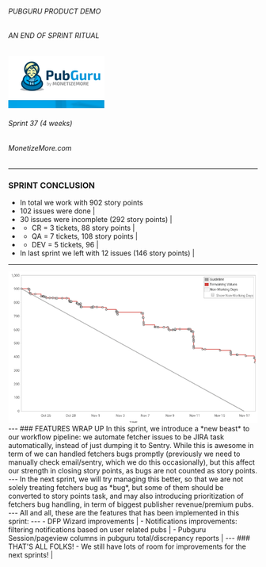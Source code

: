 ###### PUBGURU PRODUCT DEMO
###### AN END OF SPRINT RITUAL  

<img src="pg.png" alt="PuBGuru"/>

###### Sprint 37 (4 weeks)
###### MonetizeMore.com
---
### SPRINT CONCLUSION
- In total we work with 902 story points
- 102 issues were done |
- 30 issues were incomplete (292 story points) |
- * CR = 3 tickets, 88 story points |
- * QA = 7 tickets, 108 story points  |
- * DEV = 5 tickets, 96 |
- In last sprint we left with 12 issues (146 story points) |
---
<img src="sprint37lastburn.png"/>
---
### FEATURES WRAP UP
In this sprint, we introduce a *new beast* to our workflow pipeline: we automate fetcher issues to be JIRA task automatically, instead of just dumping it to Sentry.
While this is awesome in term of we can handled fetchers bugs promptly (previously we need to manually check email/sentry, which we do this occasionally), 
but this affect our strength in closing story points, as bugs are not counted as story points.
---
In the next sprint, we will try managing this better, so that we are not solely treating fetchers bug as *bug*, but some of them should be converted to story points task, 
and may also introducing prioritization of fetchers bug handling, in term of biggest publisher revenue/premium pubs. 
---
All and all, these are the features that has been implemented in this sprint:
---
- DFP Wizard improvements |
- Notifications improvements: filtering notifications based on user related pubs  |
- Pubguru Session/pageview columns in pubguru total/discrepancy reports |
---
### THAT'S ALL FOLKS!
- We still have lots of room for improvements for the next sprints! |